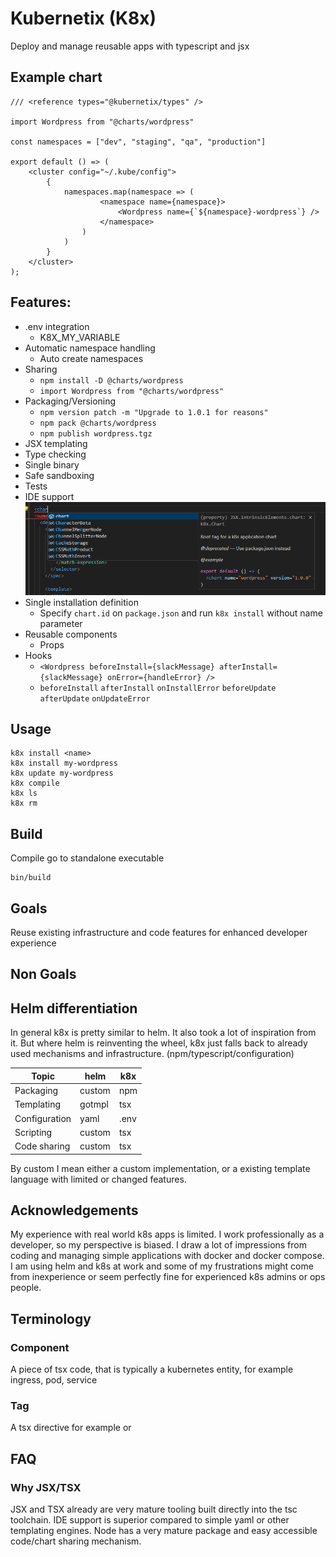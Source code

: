 # Kubernetix (K8x)
Deploy and manage reusable apps with typescript and jsx

## Example chart

```tsx
/// <reference types="@kubernetix/types" />

import Wordpress from "@charts/wordpress"

const namespaces = ["dev", "staging", "qa", "production"]

export default () => (
    <cluster config="~/.kube/config">
        {
            namespaces.map(namespace => (
                    <namespace name={namespace}>
                        <Wordpress name={`${namespace}-wordpress`} />
                    </namespace>
                )
            )
        }
    </cluster>
);
```

## Features:

- .env integration
  - K8X_MY_VARIABLE
- Automatic namespace handling
  - Auto create namespaces
- Sharing
  - `npm install -D @charts/wordpress`
  - `import Wordpress from "@charts/wordpress"`
- Packaging/Versioning
  - `npm version patch -m "Upgrade to 1.0.1 for reasons"`
  - `npm pack @charts/wordpress`
  - `npm publish wordpress.tgz`
- JSX templating
- Type checking
- Single binary
- Safe sandboxing
- Tests
- IDE support
  ![Proper intellisense support](assets/images/proper_intellisense_support.png "Proper intellisense support")
- Single installation definition
  - Specify `chart.id` on `package.json` and run `k8x install` without name parameter
- Reusable components
  - Props
- Hooks
  - `<Wordpress beforeInstall={slackMessage} afterInstall={slackMessage} onError={handleError} />`
  - `beforeInstall` `afterInstall` `onInstallError` `beforeUpdate` `afterUpdate` `onUpdateError` 

## Usage

```
k8x install <name>
k8x install my-wordpress
k8x update my-wordpress
k8x compile
k8x ls
k8x rm
```

## Build

Compile go to standalone executable
```
bin/build
```

## Goals
Reuse existing infrastructure and code features for enhanced developer experience

## Non Goals
<Todo/>

## Helm differentiation

In general k8x is pretty similar to helm. It also took a lot of inspiration from it. But where helm is reinventing the wheel, k8x just falls back to already used mechanisms and infrastructure. (npm/typescript/configuration)

| Topic | helm | k8x |
| -------- | ------- | ------- | 
| Packaging | custom | npm |
| Templating | gotmpl | tsx |
| Configuration | yaml | .env |
| Scripting | custom | tsx |
| Code sharing | custom | tsx |

By custom I mean either a custom implementation, or a existing template language with limited or changed features.

## Acknowledgements

My experience with real world k8s apps is limited. I work professionally as a developer, so my perspective is biased. I draw a lot of impressions from coding and managing simple applications with docker and docker compose. I am using helm and k8s at work and some of my frustrations might come from inexperience or seem perfectly fine for experienced k8s admins or ops people.

## Terminology

### Component

A piece of tsx code, that is typically a kubernetes entity, for example ingress, pod, service

### Tag

A tsx directive for example <cluster> or <namespace>

## FAQ

### Why JSX/TSX

JSX and TSX already are very mature tooling built directly into the tsc toolchain. IDE support is superior compared to simple yaml or other templating engines. Node has a very mature package and easy accessible code/chart sharing mechanism.
